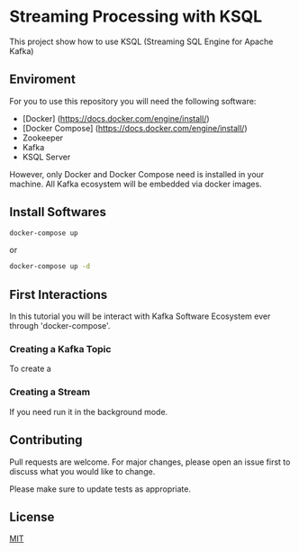 # Streaming Processing with KSQL

This project show how to use KSQL (Streaming SQL Engine for Apache Kafka)

## Enviroment

For you to use this repository you will need the following software:

- [Docker] (https://docs.docker.com/engine/install/)
- [Docker Compose] (https://docs.docker.com/engine/install/)
- Zookeeper
- Kafka
- KSQL Server

However, only Docker and Docker Compose need is installed in your machine. All Kafka ecosystem will be embedded via docker images.

## Install Softwares

```bash
docker-compose up
```

or

```bash
docker-compose up -d
```

## First Interactions

In this tutorial you will be interact with Kafka Software Ecosystem ever through 'docker-compose'.

### Creating a Kafka Topic

To create a

### Creating a Stream

If you need run it in the background mode.

## Contributing

Pull requests are welcome. For major changes, please open an issue first to discuss what you would like to change.

Please make sure to update tests as appropriate.

## License

[MIT](https://choosealicense.com/licenses/mit/)
